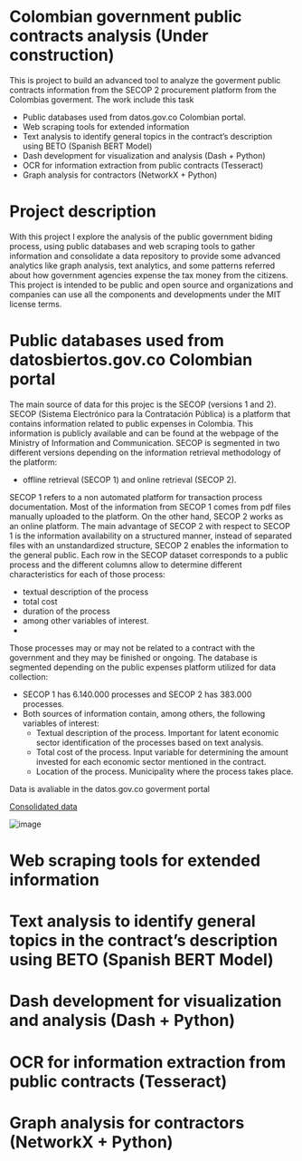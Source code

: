 # Colombian government public contracts analysis (Under construction)

This is project to build an advanced tool to analyze the goverment public contracts information from the SECOP 2 procurement platform from the Colombias goverment. The work include this task

 - Public databases used from datos.gov.co Colombian portal.
 - Web scraping tools for extended information
 - Text analysis to identify general topics in the contract’s description using BETO (Spanish BERT Model) 
 - Dash development for visualization and analysis (Dash + Python)
 - OCR for information extraction from public contracts (Tesseract)
 - Graph analysis for contractors (NetworkX + Python)

# Project description

With this project I explore the analysis of the public government biding process, using public databases and web scraping tools to gather information and consolidate a data repository to provide some advanced analytics like graph analysis, text analytics, and some patterns referred about how government agencies expense the tax money from the citizens. This project is intended to be public and open source and organizations and companies can use all the components and developments under the MIT license terms.

# Public databases used from datosbiertos.gov.co Colombian portal

The main source of data for this projec is the SECOP (versions 1 and 2). SECOP (Sistema Electrónico para la Contratación Pública) is a platform that contains information related to public expenses in Colombia. This information is publicly available and can be found at the webpage of the Ministry of Information and Communication. SECOP is segmented in two different versions depending on the information retrieval methodology of the platform: 

 - offline retrieval (SECOP 1) and online retrieval (SECOP 2).

SECOP 1 refers to a non automated platform for transaction process documentation. Most of the information from SECOP 1 comes from pdf files manually uploaded to the platform. On the other hand, SECOP 2 works as an online platform. The main advantage of SECOP 2 with respect to SECOP 1 is the information availability on a structured manner, instead of separated files with an unstandardized structure, SECOP 2 enables the information to the general public.
Each row in the SECOP dataset corresponds to a public process and the different columns allow to determine different characteristics for each of those process: 
 - textual description of the process
 - total cost
 - duration of the process
 - among other variables of interest. 
 - 
Those processes may or may not be related to a contract with the government and they may be finished or ongoing. The database is segmented depending on the public expenses platform utilized for data collection: 

 - SECOP 1 has 6.140.000 processes and SECOP 2 has 383.000 processes. 
 - Both sources of information contain, among others, the following variables of interest:
    - Textual description of the process. Important for latent economic sector identification of the processes based on text analysis.
    - Total cost of the process. Input variable for determining the amount invested for each economic sector mentioned in the contract.
    - Location of the process. Municipality where the process takes place.

Data is avaliable in the datos.gov.co goverment portal 

[Consolidated data](https://www.datos.gov.co/Gastos-Gubernamentales/SECOP-Integrado/rpmr-utcd)

![image](https://user-images.githubusercontent.com/33405407/124367544-f0a51100-dc0c-11eb-846a-e1fb7db5db0e.png)


# Web scraping tools for extended information
 


# Text analysis to identify general topics in the contract’s description using BETO (Spanish BERT Model) 
 
 
 
# Dash development for visualization and analysis (Dash + Python)
 
 
 
# OCR for information extraction from public contracts (Tesseract)
 
 
 
 # Graph analysis for contractors (NetworkX + Python)
